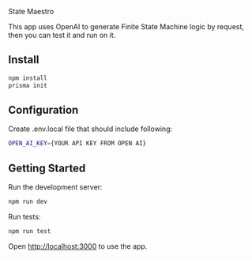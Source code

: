 State Maestro

This app uses OpenAI to generate Finite State Machine logic by request, then you can test it and run on it.

## Install

```bash
npm install
prisma init
```

## Configuration

Create .env.local file that should include following:

```bash
OPEN_AI_KEY={YOUR API KEY FROM OPEN AI}
```

## Getting Started

Run the development server:

```bash
npm run dev
```

Run tests:

```bash
npm run test
```

Open [http://localhost:3000](http://localhost:3000) to use the app.

